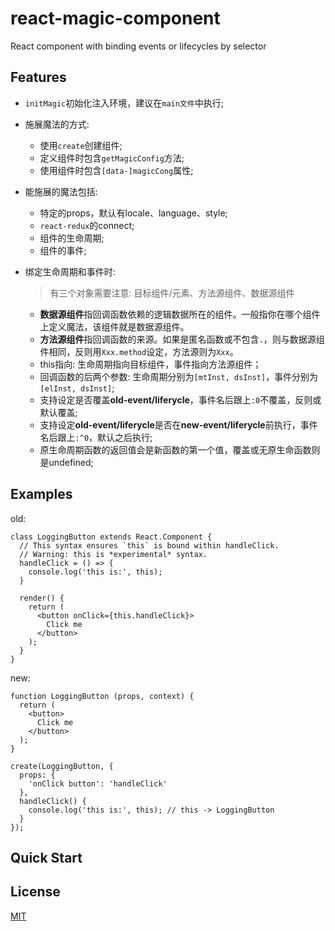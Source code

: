 # react-magic-component
React component with binding events or lifecycles by selector

## Features
- `initMagic`初始化注入环境，建议在`main文件`中执行;
- 施展魔法的方式:
  - 使用`create`创建组件;
  - 定义组件时包含`getMagicConfig`方法;
  - 使用组件时包含`[data-]magicCong`属性;
- 能施展的魔法包括:
  - 特定的props，默认有locale、language、style;
  - `react-redux`的connect;
  - 组件的生命周期;
  - 组件的事件;
- 绑定生命周期和事件时:

  > 有三个对象需要注意: 目标组件/元素<elInst>、方法源组件<mtInst>、数据源组件<dsInst>

  - <b>数据源组件</b>指回调函数依赖的逻辑数据所在的组件。一般指你在哪个组件上定义魔法，该组件就是数据源组件。
  - <b>方法源组件</b>指回调函数的来源。如果是匿名函数或不包含`.`，则与数据源组件相同，反则用`Xxx.method`设定，方法源则为`Xxx`。
  - this指向: 生命周期指向目标组件，事件指向方法源组件；
  - 回调函数的后两个参数: 生命周期分别为`[mtInst, dsInst]`，事件分别为`[elInst, dsInst]`;
  - 支持设定是否覆盖<b>old-event/liferycle</b>，事件名后跟上`:0`不覆盖，反则或默认覆盖;
  - 支持设定<b>old-event/liferycle</b>是否在<b>new-event/liferycle</b>前执行，事件名后跟上`:^0`，默认之后执行;
  - 原生命周期函数的返回值会是新函数的第一个值，覆盖或无原生命函数则是undefined;

## Examples

old:
```
class LoggingButton extends React.Component {
  // This syntax ensures `this` is bound within handleClick.
  // Warning: this is *experimental* syntax.
  handleClick = () => {
    console.log('this is:', this);
  }

  render() {
    return (
      <button onClick={this.handleClick}>
        Click me
      </button>
    );
  }
}
```

new:
```
function LoggingButton (props, context) {
  return (
    <button>
      Click me
    </button>
  );
}

create(LoggingButton, {
  props: {
    'onClick button': 'handleClick'
  },
  handleClick() {
    console.log('this is:', this); // this -> LoggingButton
  }
});
```

## Quick Start

## License
[MIT](https://tldrlegal.com/license/mit-license)
